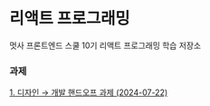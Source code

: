 # 리액트 프로그래밍

멋사 프론트엔드 스쿨 10기 리액트 프로그래밍 학습 저장소

### 과제
[1. 디자인 → 개발 핸드오프 과제 (2024-07-22)](https://github.com/hyesom2/learn-react/blob/lecture/02-design-handoff/README.md)
